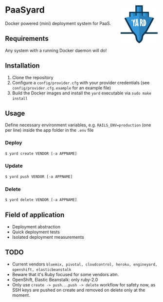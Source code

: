 # PaaSyard <img align="right" src="logo.png" height="25%" width="25%">
Docker powered (mini) deployment system for PaaS.

## Requirements
Any system with a running Docker daemon will do!

## Installation
1. Clone the repository
2. Configure a `config/provider.cfg` with your provider credentials (see `config/provider.cfg.example` for an example file)
3. Build the Docker images and install the `yard` executable via `sudo make install`

## Usage
Define necessary environment variables, e.g. `RAILS_ENV=production` (one per line) inside the app folder in the `.env` file

### Deploy 
```sh  
$ yard create VENDOR [-a APPNAME]
```
### Update
```sh  
$ yard push VENDOR [-a APPNAME]
```
### Delete
```sh  
$ yard delete VENDOR [-a APPNAME]
```

## Field of application
- Deployment abstraction
- Quick deployment tests
- Isolated deployment measurements

## TODO
- Current vendors `bluemix, pivotal, cloudcontrol, heroku, engineyard, openshift, elasticbeanstalk`
- Beware that it's Ruby focused for some vendors atm.
- OpenShift, Elastic Beanstalk: only ruby-2.0
- Only use `create -> push...push -> delete` workflow for safety now, as SSH keys are pushed on create and removed on delete only at the moment.

